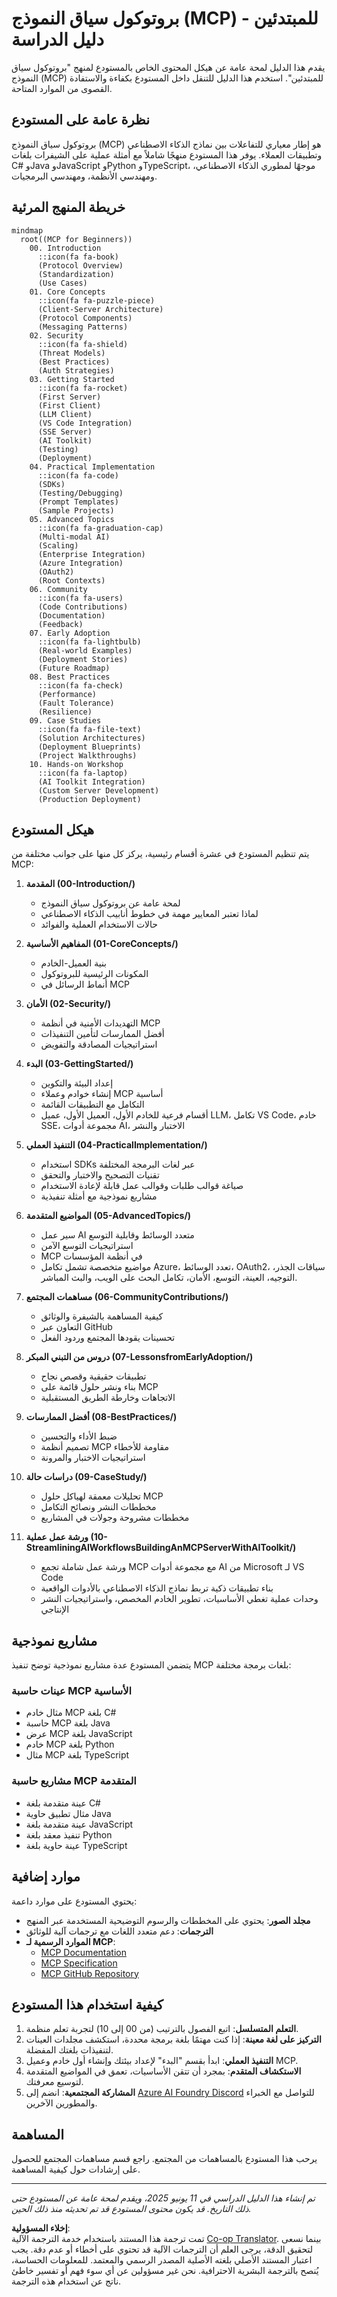 <!--
CO_OP_TRANSLATOR_METADATA:
{
  "original_hash": "a607d4febc94caee9a12b77795f7fc9a",
  "translation_date": "2025-06-11T16:36:25+00:00",
  "source_file": "study_guide.md",
  "language_code": "ar"
}
-->
# بروتوكول سياق النموذج (MCP) للمبتدئين - دليل الدراسة

يقدم هذا الدليل لمحة عامة عن هيكل المحتوى الخاص بالمستودع لمنهج "بروتوكول سياق النموذج (MCP) للمبتدئين". استخدم هذا الدليل للتنقل داخل المستودع بكفاءة والاستفادة القصوى من الموارد المتاحة.

## نظرة عامة على المستودع

بروتوكول سياق النموذج (MCP) هو إطار معياري للتفاعلات بين نماذج الذكاء الاصطناعي وتطبيقات العملاء. يوفر هذا المستودع منهجًا شاملاً مع أمثلة عملية على الشيفرات بلغات C# وJava وJavaScript وPython وTypeScript، موجهًا لمطوري الذكاء الاصطناعي، ومهندسي الأنظمة، ومهندسي البرمجيات.

## خريطة المنهج المرئية

```mermaid
mindmap
  root((MCP for Beginners))
    00. Introduction
      ::icon(fa fa-book)
      (Protocol Overview)
      (Standardization)
      (Use Cases)
    01. Core Concepts
      ::icon(fa fa-puzzle-piece)
      (Client-Server Architecture)
      (Protocol Components)
      (Messaging Patterns)
    02. Security
      ::icon(fa fa-shield)
      (Threat Models)
      (Best Practices)
      (Auth Strategies)
    03. Getting Started
      ::icon(fa fa-rocket)
      (First Server)
      (First Client)
      (LLM Client)
      (VS Code Integration)
      (SSE Server)
      (AI Toolkit)
      (Testing)
      (Deployment)
    04. Practical Implementation
      ::icon(fa fa-code)
      (SDKs)
      (Testing/Debugging)
      (Prompt Templates)
      (Sample Projects)
    05. Advanced Topics
      ::icon(fa fa-graduation-cap)
      (Multi-modal AI)
      (Scaling)
      (Enterprise Integration)
      (Azure Integration)
      (OAuth2)
      (Root Contexts)
    06. Community
      ::icon(fa fa-users)
      (Code Contributions)
      (Documentation)
      (Feedback)
    07. Early Adoption
      ::icon(fa fa-lightbulb)
      (Real-world Examples)
      (Deployment Stories)
      (Future Roadmap)
    08. Best Practices
      ::icon(fa fa-check)
      (Performance)
      (Fault Tolerance)
      (Resilience)
    09. Case Studies
      ::icon(fa fa-file-text)
      (Solution Architectures)
      (Deployment Blueprints)
      (Project Walkthroughs)
    10. Hands-on Workshop
      ::icon(fa fa-laptop)
      (AI Toolkit Integration)
      (Custom Server Development)
      (Production Deployment)
```

## هيكل المستودع

يتم تنظيم المستودع في عشرة أقسام رئيسية، يركز كل منها على جوانب مختلفة من MCP:

1. **المقدمة (00-Introduction/)**
   - لمحة عامة عن بروتوكول سياق النموذج
   - لماذا تعتبر المعايير مهمة في خطوط أنابيب الذكاء الاصطناعي
   - حالات الاستخدام العملية والفوائد

2. **المفاهيم الأساسية (01-CoreConcepts/)**
   - بنية العميل-الخادم
   - المكونات الرئيسية للبروتوكول
   - أنماط الرسائل في MCP

3. **الأمان (02-Security/)**
   - التهديدات الأمنية في أنظمة MCP
   - أفضل الممارسات لتأمين التنفيذات
   - استراتيجيات المصادقة والتفويض

4. **البدء (03-GettingStarted/)**
   - إعداد البيئة والتكوين
   - إنشاء خوادم وعملاء MCP أساسية
   - التكامل مع التطبيقات القائمة
   - أقسام فرعية للخادم الأول، العميل الأول، عميل LLM، تكامل VS Code، خادم SSE، مجموعة أدوات AI، الاختبار والنشر

5. **التنفيذ العملي (04-PracticalImplementation/)**
   - استخدام SDKs عبر لغات البرمجة المختلفة
   - تقنيات التصحيح والاختبار والتحقق
   - صياغة قوالب طلبات وقوالب عمل قابلة لإعادة الاستخدام
   - مشاريع نموذجية مع أمثلة تنفيذية

6. **المواضيع المتقدمة (05-AdvancedTopics/)**
   - سير عمل AI متعدد الوسائط وقابلية التوسع
   - استراتيجيات التوسع الآمن
   - MCP في أنظمة المؤسسات
   - مواضيع متخصصة تشمل تكامل Azure، تعدد الوسائط، OAuth2، سياقات الجذر، التوجيه، العينة، التوسع، الأمان، تكامل البحث على الويب، والبث المباشر.

7. **مساهمات المجتمع (06-CommunityContributions/)**
   - كيفية المساهمة بالشيفرة والوثائق
   - التعاون عبر GitHub
   - تحسينات يقودها المجتمع وردود الفعل

8. **دروس من التبني المبكر (07-LessonsfromEarlyAdoption/)**
   - تطبيقات حقيقية وقصص نجاح
   - بناء ونشر حلول قائمة على MCP
   - الاتجاهات وخارطة الطريق المستقبلية

9. **أفضل الممارسات (08-BestPractices/)**
   - ضبط الأداء والتحسين
   - تصميم أنظمة MCP مقاومة للأخطاء
   - استراتيجيات الاختبار والمرونة

10. **دراسات حالة (09-CaseStudy/)**
    - تحليلات معمقة لهياكل حلول MCP
    - مخططات النشر ونصائح التكامل
    - مخططات مشروحة وجولات في المشاريع

11. **ورشة عمل عملية (10-StreamliningAIWorkflowsBuildingAnMCPServerWithAIToolkit/)**
    - ورشة عمل شاملة تجمع MCP مع مجموعة أدوات AI من Microsoft لـ VS Code
    - بناء تطبيقات ذكية تربط نماذج الذكاء الاصطناعي بالأدوات الواقعية
    - وحدات عملية تغطي الأساسيات، تطوير الخادم المخصص، واستراتيجيات النشر الإنتاجي

## مشاريع نموذجية

يتضمن المستودع عدة مشاريع نموذجية توضح تنفيذ MCP بلغات برمجة مختلفة:

### عينات حاسبة MCP الأساسية
- مثال خادم MCP بلغة C#
- حاسبة MCP بلغة Java
- عرض MCP بلغة JavaScript
- خادم MCP بلغة Python
- مثال MCP بلغة TypeScript

### مشاريع حاسبة MCP المتقدمة
- عينة متقدمة بلغة C#
- مثال تطبيق حاوية Java
- عينة متقدمة بلغة JavaScript
- تنفيذ معقد بلغة Python
- عينة حاوية بلغة TypeScript

## موارد إضافية

يحتوي المستودع على موارد داعمة:

- **مجلد الصور**: يحتوي على المخططات والرسوم التوضيحية المستخدمة عبر المنهج
- **الترجمات**: دعم متعدد اللغات مع ترجمات آلية للوثائق
- **الموارد الرسمية لـ MCP**:
  - [MCP Documentation](https://modelcontextprotocol.io/)
  - [MCP Specification](https://spec.modelcontextprotocol.io/)
  - [MCP GitHub Repository](https://github.com/modelcontextprotocol)

## كيفية استخدام هذا المستودع

1. **التعلم المتسلسل**: اتبع الفصول بالترتيب (من 00 إلى 10) لتجربة تعلم منظمة.
2. **التركيز على لغة معينة**: إذا كنت مهتمًا بلغة برمجة محددة، استكشف مجلدات العينات لتنفيذات بلغتك المفضلة.
3. **التنفيذ العملي**: ابدأ بقسم "البدء" لإعداد بيئتك وإنشاء أول خادم وعميل MCP.
4. **الاستكشاف المتقدم**: بمجرد أن تتقن الأساسيات، تعمق في المواضيع المتقدمة لتوسيع معرفتك.
5. **المشاركة المجتمعية**: انضم إلى [Azure AI Foundry Discord](https://discord.com/invite/ByRwuEEgH4) للتواصل مع الخبراء والمطورين الآخرين.

## المساهمة

يرحب هذا المستودع بالمساهمات من المجتمع. راجع قسم مساهمات المجتمع للحصول على إرشادات حول كيفية المساهمة.

---

*تم إنشاء هذا الدليل الدراسي في 11 يونيو 2025، ويقدم لمحة عامة عن المستودع حتى ذلك التاريخ. قد يكون محتوى المستودع قد تم تحديثه منذ ذلك الحين.*

**إخلاء المسؤولية**:  
تمت ترجمة هذا المستند باستخدام خدمة الترجمة الآلية [Co-op Translator](https://github.com/Azure/co-op-translator). بينما نسعى لتحقيق الدقة، يرجى العلم أن الترجمات الآلية قد تحتوي على أخطاء أو عدم دقة. يجب اعتبار المستند الأصلي بلغته الأصلية المصدر الرسمي والمعتمد. للمعلومات الحساسة، يُنصح بالترجمة البشرية الاحترافية. نحن غير مسؤولين عن أي سوء فهم أو تفسير خاطئ ناتج عن استخدام هذه الترجمة.